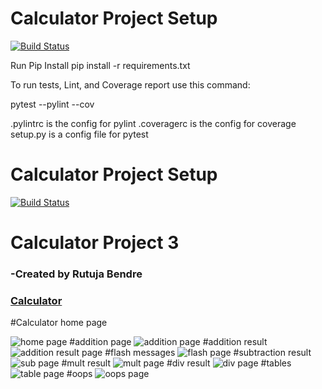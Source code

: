 # Calculator Project Setup
[![Build Status](https://app.travis-ci.com/rutujab006/calc2.svg?branch=project_part_2)](https://app.travis-ci.com/rutujab006/calc2)

Run Pip Install
pip install -r requirements.txt

To run tests, Lint, and Coverage report use this command:

pytest  --pylint --cov

.pylintrc is the config for pylint
.coveragerc is the config for coverage
setup.py is a config file for pytest
# Calculator Project Setup
[![Build Status](https://app.travis-ci.com/rutujab006/calc2.svg?branch=main)](https://app.travis-ci.com/rutujab006/calc2)

# Calculator Project 3

### -Created by Rutuja Bendre

### [Calculator](https://youtu.be/WfqhQGAwGXc)

#Calculator home page

![home page](web_screenshot/Screenshot%20(28).png)
#addition page
![addition page](https://github.com/rutujab006/calc2/blob/final_project/web_screenshots/Screenshot%20(93).png?raw=true)
#addition result
![addition result page](https://raw.githubusercontent.com/rutujab006/calc2/final_project/web_screenshots/Screenshot%20(91).png)
#flash messages
![flash page](https://raw.githubusercontent.com/rutujab006/calc2/final_project/web_screenshots/Screenshot%20(94).png)
#subtraction result
![sub page](https://raw.githubusercontent.com/rutujab006/calc2/final_project/web_screenshots/Screenshot%20(96).png)
#mult result
![mult page](https://raw.githubusercontent.com/rutujab006/calc2/final_project/web_screenshots/Screenshot%20(95).png)
#div result
![div page](https://raw.githubusercontent.com/rutujab006/calc2/final_project/web_screenshots/Screenshot%20(92).png)
#tables
![table page](web_screenshot/Screenshot%20(39).png)
#oops 
![oops page](web_screenshot/Screenshot%20(40).png)




